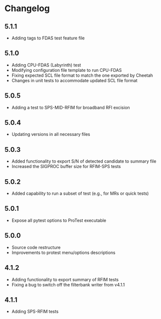 # Changelog
## 5.1.1
- Adding tags to FDAS test feature file

## 5.1.0

- Adding CPU-FDAS (Labyrinth) test
- Modifying configuration file template to run CPU-FDAS
- Fixing expected SCL file format to match the one exported by Cheetah
- Changes in unit tests to accommodate updated SCL file format

## 5.0.5

- Adding a test to SPS-MID-RFIM for broadband RFI excision

## 5.0.4

- Updating versions in all necessary files

## 5.0.3

- Added functionality to export S/N of detected candidate to summary file
- Increased the SIGPROC buffer size for RFIM-SPS tests

## 5.0.2

- Added capability to run a subset of test (e.g., for MRs or quick tests)

## 5.0.1

- Expose all pytest options to ProTest executable

## 5.0.0

- Source code restructure
- Improvements to protest menu/options descriptions

## 4.1.2

- Adding functionality to export summary of RFIM tests
- Fixing a bug to switch off the filterbank writer from v4.1.1

## 4.1.1

- Adding SPS-RFIM tests
